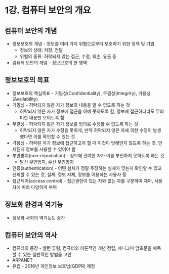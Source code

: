 # 1강. 컴퓨터 보안의 개요

## 컴퓨터 보안의 개념

- 정보보호의 개념 - 정보를 여러 가지 위협으로부터 보호하기 위한 정책 및 기법
    - 정보의 상태: 저장, 전달
    - 위협의 종류: 허락되지 않는 접근, 수정, 훼손, 유출 등
- 컴퓨터 보안의 개념 - 정보보호의 한 영역

## 정보보호의 목표

- 정보보호의 핵심목표 - 기밀성(Confidentiality), 무결성(Integrity), 가용성(Availability)
- 기밀성 - 허락되지 않은 자가 정보의 내용을 알 수 없도록 하는 것
    - 허락되지 않은 자가 정보에 접근을 아예 못하도록 함, 정보에 접근하더라도 무의미한 내용만 보이도록 함
- 무결성 - 허락되지 않은 자가 정보를 임의로 수정할 수 없도록 하는 것
    - 허락되지 않은 자가 수정을 못하게, 만약 허락되지 않은 자에 의한 수정이 발생했다면 이를 확인할 수 있는 것
- 가용성 - 허락된 자가 정보에 접근하고자 할 때 이것이 방해받지 않도록 하는 것, 언제든지 정보를 사용할 수 있어야 함
- 부안방지(non-repudiation) - 정보에 관여한 자가 이를 부인하지 못하도록 하는 것
    - 발신 부인방지, 수신 부인방지
- 인증(authentication) - 어떤 실체가 정말 주장하는 실체가 맞는지 확인할 수 있고 신뢰할 수 있는 것, 실체: 정보 자체, 정보를 이용하는 사용자 등
- 접근제어(access control) - 접근권한이 있는 자와 없는 자를 구분하여 제어, 사용자에 따라 다양하게 부여

## 정보화 환경과 역기능

- 정보화 사회의 역기능도 증가

## 컴퓨터 보안의 역사

- 컴퓨터의 등장 - 앨런 튜링, 컴퓨터의 이론적인 개념 정립, 에니그마 암호문을 해독할 수 있는 일반적인 방법을 고안
- ARPANET
- 유럽 - 2016년 개인정보 보호법(GDPR) 제정